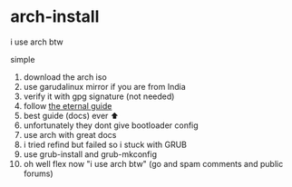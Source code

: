 # arch-install
i use arch btw

simple
1. download the arch iso
2. use garudalinux mirror if you are from India
3. verify it with gpg signature (not needed)
4. follow [the eternal guide](https://wiki.archlinux.org/title/Installation_guide)
5. best guide (docs) ever ⬆️
6. unfortunately they dont give bootloader config
7. use arch with great docs
8. i tried refind but failed so i stuck with GRUB
9. use grub-install and grub-mkconfig
10. oh well flex now "i use arch btw" (go and spam comments and public forums)
